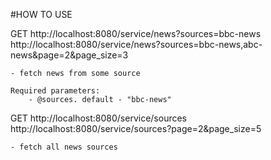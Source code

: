 #HOW TO USE

GET http://localhost:8080/service/news?sources=bbc-news
	http://localhost:8080/service/news?sources=bbc-news,abc-news&page=2&page_size=3

	- fetch news from some source	
	
	Required parameters:
		- @sources. default - "bbc-news"	

GET http://localhost:8080/service/sources
	http://localhost:8080/service/sources?page=2&page_size=5

	- fetch all news sources
	
	
	